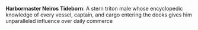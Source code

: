 **Harbormaster Neiros Tideborn**: A stern triton male whose encyclopedic knowledge of every vessel, captain, and cargo entering the docks gives him unparalleled influence over daily commerce